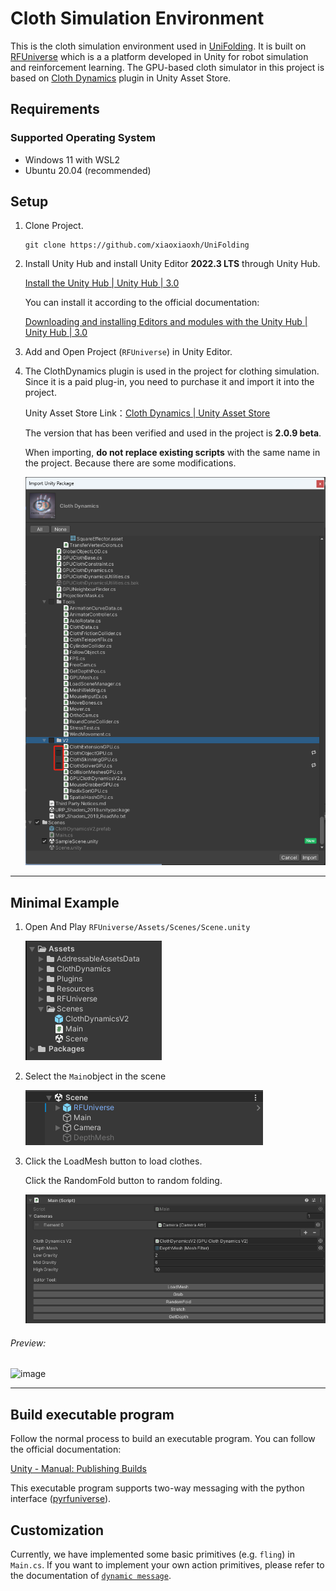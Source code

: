 # Cloth Simulation Environment

This is the cloth simulation environment used in [UniFolding](https://github.com/xiaoxiaoxh/UniFolding).
It is built on [RFUniverse](https://github.com/mvig-robotflow/rfuniverse) which is a a platform developed in Unity for robot simulation and reinforcement learning.
The GPU-based cloth simulator in this project is based on [Cloth Dynamics](https://assetstore.unity.com/packages/tools/physics/cloth-dynamics-194408) plugin in Unity Asset Store.


## Requirements

### Supported Operating System
- Windows 11 with WSL2
- Ubuntu 20.04 (recommended)

## Setup

1. Clone Project.
   
   ```
   git clone https://github.com/xiaoxiaoxh/UniFolding
   ```

2. Install Unity Hub and install Unity Editor **2022.3 LTS** through Unity Hub.
   
   [Install the Unity Hub | Unity Hub | 3.0](https://docs.unity3d.com/hub/manual/InstallHub.html#install-hub-linux)
   
   You can install it according to the official documentation: 
   
   [Downloading and installing Editors and modules with the Unity Hub | Unity Hub | 3.0](https://docs.unity3d.com/hub/manual/InstallEditors.html)

3. Add and Open Project (`RFUniverse`) in Unity Editor.

4. The ClothDynamics plugin is used in the project for clothing simulation. Since it is a paid plug-in, you need to purchase it and import it into the project.
   
   Unity Asset Store Link：[Cloth Dynamics | Unity Asset Store](https://assetstore.unity.com/packages/tools/physics/cloth-dynamics-194408)
   
   The version that has been verified and used in the project is **2.0.9 beta**.
   
   When importing, **do not replace existing scripts** with the same name in the project. Because there are some modifications.
   
   ![image](./Image/import.png)

---

## Minimal Example

1. Open And Play `RFUniverse/Assets/Scenes/Scene.unity`
   
   ![image](./Image/scene.png)

2. Select the `Main`object in the scene
   
   ![image](./Image/main_object.png)

3. Click the LoadMesh button to load clothes.
   
   Click the RandomFold button to random folding.
   
   ![image](./Image/main_script.png)

###### Preview:

![image](./Image/preview.gif)

---

## Build executable program

Follow the normal process to build an executable program. You can follow the official documentation:

[Unity - Manual: Publishing Builds](https://docs.unity3d.com/Manual/PublishingBuilds.html)

This executable program supports two-way messaging with the python interface ([pyrfuniverse](https://github.com/mvig-robotflow/pyrfuniverse)). 

## Customization
Currently, we have implemented some basic primitives (e.g. `fling`) in `Main.cs`. If you want to implement your own action primitives, please refer
to the documentation of [`dynamic message`](https://mvig-robotflow.github.io/pyrfuniverse/markdown/advanced_usages.html#dynamic-message).
